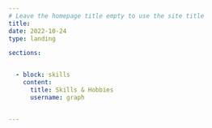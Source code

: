 ```yaml
---
# Leave the homepage title empty to use the site title
title:
date: 2022-10-24
type: landing

sections:


  - block: skills
    content:
      title: Skills & Hobbies
      username: graph


---
```

